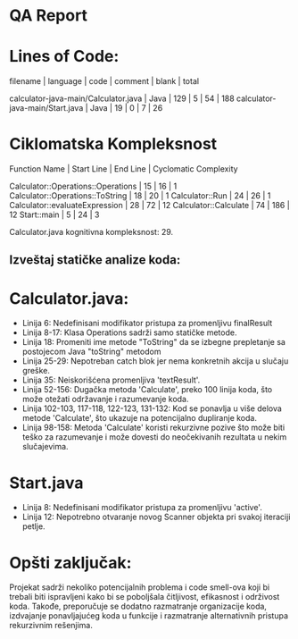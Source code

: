 # QA Report


# Lines of Code:
filename  |	language  |	code  |	comment  |	blank |	total  

calculator-java-main/Calculator.java |	Java | 129 | 5 | 54 | 188
calculator-java-main/Start.java	| Java | 19 |	0 | 7 | 26


# Ciklomatska Kompleksnost
Function Name |	Start Line | End Line | Cyclomatic Complexity   

Calculator::Operations::Operations | 15 | 16 | 1
Calculator::Operations::ToString | 18 |	20 | 1
Calculator::Run | 24 | 26 |	1
Calculator::evaluateExpression | 28 | 72 | 12
Calculator::Calculate |	74 | 186 | 12
Start::main | 5 | 24 | 3

Calculator.java kognitivna kompleksnost: 29.


## Izveštaj statičke analize koda:

# Calculator.java: 
- Linija 6: Nedefinisani modifikator pristupa za promenljivu finalResult
- Linija 8-17: Klasa Operations sadrži samo statičke metode.
- Linija 18: Promeniti ime metode "ToString" da se izbegne prepletanje sa postojecom Java "toString" metodom
- Linija 25-29: Nepotreban catch blok jer nema konkretnih akcija u slučaju greške.
- Linija 35: Neiskorišćena promenljiva 'textResult'.
- Linija 52-156: Dugačka metoda 'Calculate', preko 100 linija koda, što može otežati održavanje i razumevanje koda.
- Linija 102-103, 117-118, 122-123, 131-132: Kod se ponavlja u više delova metode 'Calculate', što ukazuje na potencijalno dupliranje koda.
- Linija 98-158: Metoda 'Calculate' koristi rekurzivne pozive što može biti teško za razumevanje i može dovesti do neočekivanih rezultata u nekim slučajevima. 

# Start.java
- Linija 8: Nedefinisani modifikator pristupa za promenljivu 'active'.
- Linija 12: Nepotrebno otvaranje novog Scanner objekta pri svakoj iteraciji petlje.

# Opšti zaključak:
Projekat sadrži nekoliko potencijalnih problema i code smell-ova koji bi trebali biti ispravljeni kako bi se poboljšala čitljivost, efikasnost i održivost koda. Takođe, preporučuje se dodatno razmatranje organizacije koda, izdvajanje ponavljajućeg koda u funkcije i razmatranje alternativnih pristupa rekurzivnim rešenjima.

